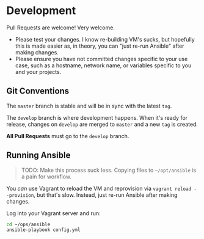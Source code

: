 # Development

Pull Requests are welcome! Very welcome.

* Please test your changes. I know re-building VM's sucks, but hopefully this is made easier as, in theory, you can "just re-run Ansible" after making changes.
* Please ensure you have not committed changes specific to your use case, such as a hostname, network name, or variables specific to you and your projects.

## Git Conventions

The `master` branch is stable and will be in sync with the latest `tag`.

The `develop` branch is where development happens. When it's ready for release, changes on `develop` are merged to `master` and a new `tag` is created.

**All Pull Requests** must go to the `develop` branch.

## Running Ansible

> TODO: Make this process suck less. Copying files to `~/opt/ansible` is a pain for workflow.

You *can* use Vagrant to reload the VM and reprovision via `vagrant reload --provision`, but that's slow. Instead, just re-run Ansible after making changes.

Log into your Vagrant server and run:

```bash
cd ~/ops/ansible
ansible-playbook config.yml
```